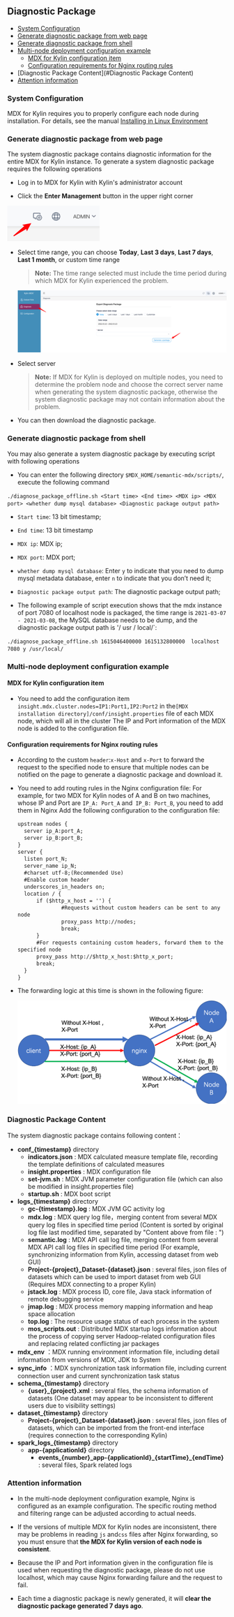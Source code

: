 ## Diagnostic Package

- [System Configuration](#system-configuration)
- [Generate diagnostic package from web page](#generate-diagnostic-package-from-web-page)
- [Generate diagnostic package from shell](#Generate-diagnostic-package-from-shell)
- [Multi-node deployment configuration example](#multi-node-deployment-configuration-example)
	- [MDX for Kylin configuration item](#mdx-for-kylin-configuration-item)
	- [Configuration requirements for Nginx routing rules](#configuration-requirements-for-nginx-routing-rules)
- [Diagnostic Package Content](#Diagnostic Package Content)
- [Attention information](#attention-information)

### System Configuration

MDX for Kylin requires you to properly configure each node during installation. For details, see the manual [Installing in Linux Environment](../installation/install_linux.en.md)

### Generate diagnostic package from web page

The system diagnostic package contains diagnostic information for the entire MDX for Kylin instance. To generate a system diagnostic package requires the following operations

+ Log in to MDX for Kylin with Kylin's administrator account

+ Click the **Enter Management** button in the upper right corner

![Enter the administrator page](images/login_admin.en.png)

+ Select time range, you can choose **Today**, **Last 3 days**, **Last 7 days**, **Last 1 month**, or custom time range

	> **Note:** The time range selected must include the time period during which MDX for Kylin experienced the problem.

	![Diagnosis Package](images/diagnosis.en.png)

+ Select server

	> **Note:** If MDX for Kylin is deployed on multiple nodes, you need to determine the problem node and choose the correct server name when generating the system diagnostic package, otherwise the system diagnostic package may not contain information about the problem.

+ You can then download the diagnostic package.

### Generate diagnostic package from shell

You may also generate a system diagnostic package by executing script with following operations

+ You can enter the following directory `$MDX_HOME/semantic-mdx/scripts/`, execute the following command

`./diagnose_package_offline.sh <Start time> <End time> <MDX ip> <MDX port> <whether dump mysql database> <Diagnostic package output path>`

- `Start time`: 13 bit timestamp;

- `End time`: 13 bit timestamp

- `MDX ip`: MDX ip;

- `MDX port`: MDX port;

- `whether dump mysql database`: Enter `y` to indicate that you need to dump mysql metadata database, enter `n` to indicate that you don’t need it;

- `Diagnostic package output path`: The diagnostic package output path;

- The following example of script execution shows that the mdx instance of port 7080 of localhost node is packaged, the time range is `2021-03-07 - 2021-03-08`, the MySQL database needs to be dump, and the diagnostic package output path is '/ usr / local/`:

`./diagnose_package_offline.sh 1615046400000 1615132800000  localhost 7080 y /usr/local/`

### Multi-node deployment configuration example

#### MDX for Kylin configuration item

+ You need to add the configuration item `insight.mdx.cluster.nodes=IP1:Port1,IP2:Port2` in the`[MDX installation directory]/conf/insight.properties` file of each MDX node, which will all in the cluster The IP and Port information of the MDX node is added to the configuration file.

#### Configuration requirements for Nginx routing rules

+ According to the custom `header`:`x-Host` and `x-Port` to forward the request to the specified node to ensure that multiple nodes can be notified on the page to generate a diagnostic package and download it.

+ You need to add routing rules in the Nginx configuration file: For example, for two MDX for Kylin nodes of A and B on two machines, whose IP and Port are `IP_A: Port_A` and` IP_B: Port_B`, you need to add them in Nginx Add the following configuration to the configuration file:

  ```properties
  upstream nodes {
  	server ip_A:port_A;
  	server ip_B:port_B;
  }
  server {
  	listen port_N;
  	server_name ip_N;
  	#charset utf-8;(Recommended Use)
  	#Enable custom header
  	underscores_in_headers on;
  	location / {
  		if ($http_x_host = '') {
  				#Requests without custom headers can be sent to any node
  				proxy_pass http://nodes;
  				break;
  		}
  		#For requests containing custom headers, forward them to the specified node
  		proxy_pass http://$http_x_host:$http_x_port;
  		break;
  	}
  }
  ```

+ The forwarding logic at this time is shown in the following figure:

	![Architecture Schematic](images/architecture.en.png)

### Diagnostic Package Content

The system diagnostic package contains following content：

+ **conf_{timestamp}** directory
  + **indicators.json** : MDX calculated measure template file, recording the template definitions of calculated measures
  + **insight.properties** : MDX configuration file
  + **set-jvm.sh** : MDX JVM parameter configuration file (which can also be modified in insight.properties file)
  + **startup.sh** : MDX boot script
+ **logs_{timestamp}** directory
  + **gc-{timestamp}.log** : MDX JVM GC activity log
  + **mdx.log** : MDX query log file，merging content from several MDX query log files in specified time period (Content is sorted by original log file last modified time, separated by  "Content above from file : ")
  + **semantic.log** : MDX API call log file, merging content from several MDX API call log files in specified time period (For example, synchronizing information from Kylin, accessing dataset from web GUI)
  + **Project-{project}_Dataset-{dataset}.json** : several files, json files of datasets which can be used to import dataset from web GUI (Requires MDX connecting to a proper Kylin)
  + **jstack.log** : MDX process ID, core file, Java stack information of remote debugging service
  + **jmap.log** : MDX process memory mapping information and heap space allocation
  + **top.log** : The resource usage status of each process in the system
  + **mos_scripts.out** : Distributed MDX startup logs information about the process of copying server Hadoop-related configuration files and replacing related conflicting jar packages
+ **mdx_env** ：MDX running environment information file, including detail information from versions of MDX, JDK to System
+ **sync_info** ：MDX synchronization task information file, including current connection user and current synchronization task status
+ **schema_{timestamp}** directory
  + **{user}_{project}.xml** : several files, the schema information of datasets (One dataset may appear to be inconsistent to different users due to visibility settings)
+ **dataset_{timestamp}** directory
  + **Project-{project}_Dataset-{dataset}.json** : several files, json files of datasets, which can be imported from the front-end interface (requires connection to the corresponding Kylin)
+ **spark\_logs_{timestamp}** directory
  + **app-{applicationId}** directory
    + **events\_{number}\_app-{applicationId}\_{startTime}_{endTime}** : several files, Spark related logs

### Attention information

+ In the multi-node deployment configuration example, Nginx is configured as an example configuration. The specific routing method and filtering range can be adjusted according to actual needs.

+ If the versions of multiple MDX for Kylin nodes are inconsistent, there may be problems in reading `js` and`css` files after Nginx forwarding, so you must ensure that **the MDX for Kylin version of each node is consistent**.

+ Because the IP and Port information given in the configuration file is used when requesting the diagnostic package, please do not use localhost, which may cause Nginx forwarding failure and the request to fail.

+ Each time a diagnostic package is newly generated, it will **clear the diagnostic package generated 7 days ago**.
